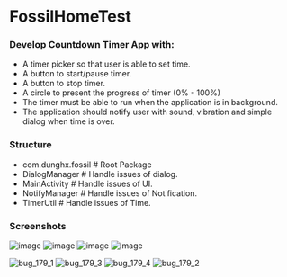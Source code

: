 # FossilHomeTest

### Develop Countdown Timer App with:

- A timer picker so that user is able to set time.
- A button to start/pause timer.
- A button to stop timer.
- A circle to present the progress of timer (0% - 100%)
- The timer must be able to run when the application is in background.
- The application should notify user with sound, vibration and simple dialog when
time is over.

### Structure

- com.dunghx.fossil   # Root Package
- DialogManager       # Handle issues of dialog.
- MainActivity        # Handle issues of UI.
- NotifyManager       # Handle issues of Notification.        
- TimerUtil           # Handle issues of Time.

### Screenshots

![image](https://user-images.githubusercontent.com/28946232/116836771-089eeb00-abf2-11eb-9dfe-c478f983332a.png)
![image](https://user-images.githubusercontent.com/28946232/116836795-1c4a5180-abf2-11eb-8010-338ffd5fd759.png)
![image](https://user-images.githubusercontent.com/28946232/116836802-21a79c00-abf2-11eb-8668-5f120aac2aa8.png)
![image](https://user-images.githubusercontent.com/28946232/116836808-266c5000-abf2-11eb-9bd9-ef29d41de60e.png)

![bug_179_1](https://user-images.githubusercontent.com/28946232/157371957-221184f2-a780-403f-bb9d-46e6fae53503.PNG)
![bug_179_3](https://user-images.githubusercontent.com/28946232/157371985-bfc84785-11f1-4294-be99-7eaf367de2bf.PNG)
![bug_179_4](https://user-images.githubusercontent.com/28946232/157371993-25642c7d-fbce-4a75-8094-630e8f14b0ea.PNG)
![bug_179_2](https://user-images.githubusercontent.com/28946232/157372000-e100a578-a7f4-4868-baf3-d323a03892a8.PNG)



